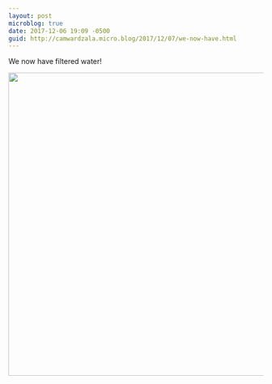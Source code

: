 ```yaml
---
layout: post
microblog: true
date: 2017-12-06 19:09 -0500
guid: http://camwardzala.micro.blog/2017/12/07/we-now-have.html
---
```

We now have filtered water!

<img src="http://camwardzala.com/uploads/2018/476d5dfa97.jpg" width="600" height="600" />
